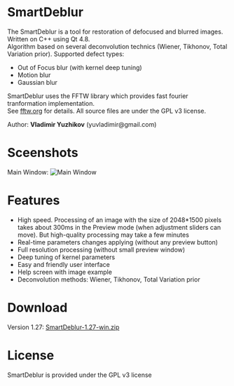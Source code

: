SmartDeblur
===========

The SmartDeblur is a tool for restoration of defocused and blurred images.
<br/>Written on C++ using Qt 4.8.
<br/>Algorithm based on several deconvolution technics (Wiener, Tikhonov, Total Variation prior). Supported defect types:
<ul>
    <li>Out of Focus blur (with kernel deep tuning)</li>
    <li>Motion blur</li>
    <li>Gaussian blur</li>
</ul>
SmartDeblur uses the FFTW library which provides fast fourier tranformation implementation.
<br/>See <a href="http://fftw.org/">fftw.org</a> for details.
All source files are under the GPL v3 license.<br/>
<p>Author: <b>Vladimir Yuzhikov</b> (yuvladimir@gmail.com)

Sceenshots
==========
Main Window:
![Main Window](http://habrastorage.org/storage2/fb7/6ce/ee9/fb76ceee92de9cf664991fed9a54b0bc.png)

Features
========
<ul>
    <li>High speed. Processing of an image with the size of 2048*1500 pixels takes about 300ms in the Preview mode (when
        adjustment sliders can move). But high-quality processing may take a few minutes
    </li>
    <li>Real-time parameters changes applying (without any preview button)</li>
    <li>Full resolution processing (without small preview window)</li>
    <li>Deep tuning of kernel parameters</li>
    <li>Easy and friendly user interface</li>
    <li>Help screen with image example</li>
    <li>Deconvolution methods: Wiener, Tikhonov, Total Variation prior</li>
</ul>

Download
========
Version 1.27: 
[SmartDeblur-1.27-win.zip](https://github.com/downloads/Y-Vladimir/SmartDeblur/SmartDeblur-1.27-win.zip)

License
========
SmartDeblur is provided under the GPL v3 license